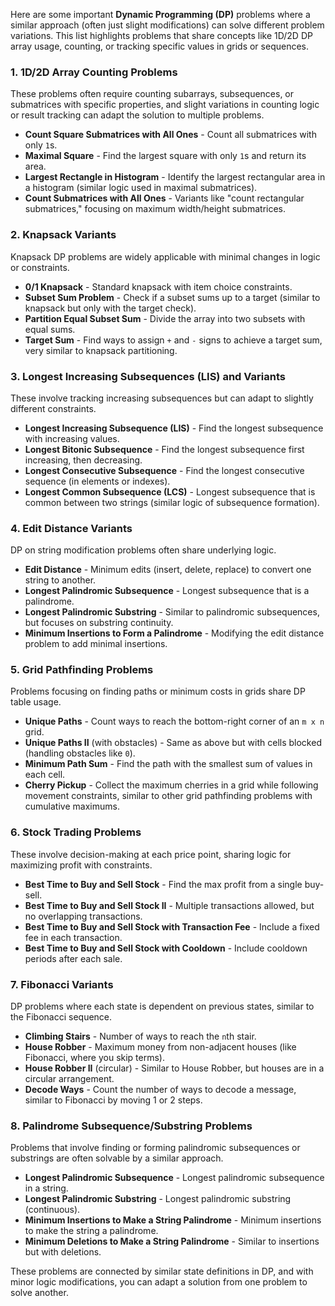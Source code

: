 Here are some important **Dynamic Programming (DP)** problems where a similar approach (often just slight modifications) can solve different problem variations. This list highlights problems that share concepts like 1D/2D DP array usage, counting, or tracking specific values in grids or sequences.

### 1. **1D/2D Array Counting Problems**
These problems often require counting subarrays, subsequences, or submatrices with specific properties, and slight variations in counting logic or result tracking can adapt the solution to multiple problems.

- **Count Square Submatrices with All Ones** - Count all submatrices with only `1`s.
- **Maximal Square** - Find the largest square with only `1`s and return its area.
- **Largest Rectangle in Histogram** - Identify the largest rectangular area in a histogram (similar logic used in maximal submatrices).
- **Count Submatrices with All Ones** - Variants like "count rectangular submatrices," focusing on maximum width/height submatrices.

### 2. **Knapsack Variants**
Knapsack DP problems are widely applicable with minimal changes in logic or constraints.

- **0/1 Knapsack** - Standard knapsack with item choice constraints.
- **Subset Sum Problem** - Check if a subset sums up to a target (similar to knapsack but only with the target check).
- **Partition Equal Subset Sum** - Divide the array into two subsets with equal sums.
- **Target Sum** - Find ways to assign `+` and `-` signs to achieve a target sum, very similar to knapsack partitioning.
  
### 3. **Longest Increasing Subsequences (LIS) and Variants**
These involve tracking increasing subsequences but can adapt to slightly different constraints.

- **Longest Increasing Subsequence (LIS)** - Find the longest subsequence with increasing values.
- **Longest Bitonic Subsequence** - Find the longest subsequence first increasing, then decreasing.
- **Longest Consecutive Subsequence** - Find the longest consecutive sequence (in elements or indexes).
- **Longest Common Subsequence (LCS)** - Longest subsequence that is common between two strings (similar logic of subsequence formation).

### 4. **Edit Distance Variants**
DP on string modification problems often share underlying logic.

- **Edit Distance** - Minimum edits (insert, delete, replace) to convert one string to another.
- **Longest Palindromic Subsequence** - Longest subsequence that is a palindrome.
- **Longest Palindromic Substring** - Similar to palindromic subsequences, but focuses on substring continuity.
- **Minimum Insertions to Form a Palindrome** - Modifying the edit distance problem to add minimal insertions.

### 5. **Grid Pathfinding Problems**
Problems focusing on finding paths or minimum costs in grids share DP table usage.

- **Unique Paths** - Count ways to reach the bottom-right corner of an `m x n` grid.
- **Unique Paths II** (with obstacles) - Same as above but with cells blocked (handling obstacles like `0`).
- **Minimum Path Sum** - Find the path with the smallest sum of values in each cell.
- **Cherry Pickup** - Collect the maximum cherries in a grid while following movement constraints, similar to other grid pathfinding problems with cumulative maximums.
  
### 6. **Stock Trading Problems**
These involve decision-making at each price point, sharing logic for maximizing profit with constraints.

- **Best Time to Buy and Sell Stock** - Find the max profit from a single buy-sell.
- **Best Time to Buy and Sell Stock II** - Multiple transactions allowed, but no overlapping transactions.
- **Best Time to Buy and Sell Stock with Transaction Fee** - Include a fixed fee in each transaction.
- **Best Time to Buy and Sell Stock with Cooldown** - Include cooldown periods after each sale.
  
### 7. **Fibonacci Variants**
DP problems where each state is dependent on previous states, similar to the Fibonacci sequence.

- **Climbing Stairs** - Number of ways to reach the `n`th stair.
- **House Robber** - Maximum money from non-adjacent houses (like Fibonacci, where you skip terms).
- **House Robber II** (circular) - Similar to House Robber, but houses are in a circular arrangement.
- **Decode Ways** - Count the number of ways to decode a message, similar to Fibonacci by moving 1 or 2 steps.

### 8. **Palindrome Subsequence/Substring Problems**
Problems that involve finding or forming palindromic subsequences or substrings are often solvable by a similar approach.

- **Longest Palindromic Subsequence** - Longest palindromic subsequence in a string.
- **Longest Palindromic Substring** - Longest palindromic substring (continuous).
- **Minimum Insertions to Make a String Palindrome** - Minimum insertions to make the string a palindrome.
- **Minimum Deletions to Make a String Palindrome** - Similar to insertions but with deletions.

These problems are connected by similar state definitions in DP, and with minor logic modifications, you can adapt a solution from one problem to solve another.
